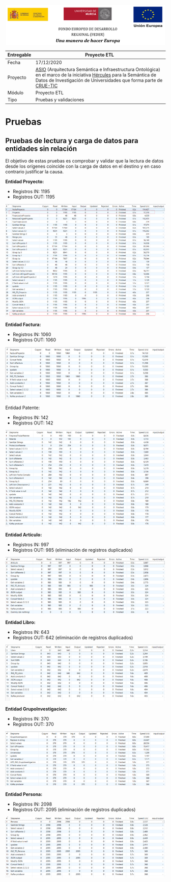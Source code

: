 ![](./images/logos_feder.png)



| Entregable     | Proyecto ETL                                                 |
| -------------- | ------------------------------------------------------------ |
| Fecha          | 17/12/2020                                                   |
| Proyecto       | [ASIO](https://www.um.es/web/hercules/proyectos/asio) (Arquitectura Semántica e Infraestructura Ontológica) en el marco de la iniciativa [Hércules](https://www.um.es/web/hercules/) para la Semántica de Datos de Investigación de Universidades que forma parte de [CRUE-TIC](http://www.crue.org/SitePages/ProyectoHercules.aspx) |
| Módulo         | Proyecto ETL                                                 |
| Tipo           | Pruebas y validaciones                                                     |

# Pruebas
## Pruebas de lectura y carga de datos para entidades sin relación

El objetivo de estas pruebas es comprobar y validar que la lectura de datos desde los orígenes coincide con la carga de datos en el destino y en caso contrario justificar la causa.

**Entidad Proyecto:**

- Registros IN: 1195
- Registros OUT: 1195

![](./images/step_metrics_project.png)

**Entidad Factura:**

- Registros IN: 1060
- Registros OUT: 1060

![](./images/step_metrics_invoice.png)

Entidad Patente:

- Registros IN: 142
- Registros OUT: 142

![](./images/step_metrics_patent.png)

**Entidad Artículo:**

- Registros IN: 997
- Registros OUT: 985 (eliminación de registros duplicados)

![](./images/step_metrics_article.png)

**Entidad Libro:**

- Registros IN: 643
- Registros OUT: 642 (eliminación de registros duplicados)

![](./images/step_metrics_book.png)

**Entidad GrupoInvestigacion:**

- Registros IN: 370
- Registros OUT: 370

![](./images/step_metrics_researchgroup.png)

**Entidad Persona:**

- Registros IN: 2098
- Registros OUT: 2095 (eliminación de registros duplicados)

![](./images/step_metrics_persona.png)
